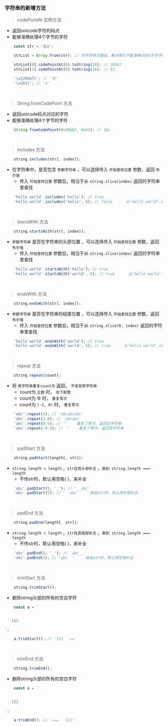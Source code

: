### 字符串的新增方法

> codePointAt 实例方法
- 返回unicode字符的码点
- 能够准确处理4个字节的字符
```javascript
	const str = '𠮷a';

	strList = Array.from(str); // 将字符转为数组，解决索引不能准确识别4字节字符的问题

	strList[0].codePointAt(0).toString(16); // 20bb7
	strList[1].codePointAt(0).toString(16); // 61

	'\u{20bb7}'; // '𠮷'
	'\u{61}'; // 'a'
```

<br>

> String.fromCodePoint 方法
- 返回unicode码点对应的字符
- 能够准确处理4个字节的字符
```javascript
	String.fromCodePoint(0x20bb7, 0x61); // 𠮷a
```

<br>

> includes 方法
```javascript
	string.includes(str[, index]);
```
- 在字符串中，是否包含 `参数字符串` ，可以选择传入 `开始查找位置` 参数，返回 `布尔值`
	- 传入 `开始查找位置` 参数后，相当于从 `string.slice(index)` 返回的字符串里查找
```javascript
	'hello world'.includes('hello'); // true
	'hello world'.includes('hello', 6); // false      从'hello world'.slice(6) -> 'world'里查找是否包含'hello'，结果返回false
```

<br>

> startsWith 方法
```javascript
	string.startsWith(str[, index]);
```
- `参数字符串` 是否在字符串的头部位置 ，可以选择传入 `开始查找位置` 参数，返回 `布尔值`
	- 传入 `开始查找位置` 参数后，相当于从 `string.slice(index)` 返回的字符串里查找
```javascript
	'hello world'.startsWith('hello'); // true
	'hello world'.startsWith('world', 6); // true      从'hello world'.slice(6) -> 'world'里查找参数字符串'hello'是否在其头部位置，结果返回true
```

<br>

> endsWith 方法
```javascript
	string.endsWith(str[, index]);
```
- `参数字符串` 是否在字符串的结尾位置 ，可以选择传入 `开始查找位置` 参数，返回 `布尔值`
	- 传入 `开始查找位置` 参数后，相当于从 `string.slice(0, index)` 返回的字符串里查找
```javascript
	'hello world'.endsWith('world'); // true
	'hello world'.endsWith('world', 5); // true      从'hello world'.slice(0, 5) -> 'hello'里查找参数字符串'hello'是否在其尾部位置，结果返回true
```

<br>

> repeat 方法
```javascript
	string.repeat(count);
```
- 将 `原字符串重复count次` 返回， `不改变原字符串`
	- count为 `正数` 时， `向下取整`
	- count为 `零` 时， `重复零次`
	- count为 `(-1, 0)` 时， `重复零次`
```javascript
	'abc'.repeat(3); // 'abcabcabc'
	'abc'.repeat(2.8); // 'abcabc'
	'abc'.repeat(0.5); // ''    重复了零次，返回空字符串
	'abc'.repeat(-0.5); // ''    重复了零次，返回空字符串
```

<br>

> padStart 方法
```javascript
	string.padStart(length[, str]);
```
- `string.length < length` ，`str在其头部补全` ，`直到 string.length === length`
	- 不传str时，默认用空格( )，来补全
```javascript
	'abc'.padStart(5, '_'); // '__abc'
	'abc'.padStart(5); // '  abc'     缺省str时，默认用空格补全
```

<br>

> padEnd 方法
```javascript
	string.padEnd(length[, str]);
```
- `string.length < length` ，`str在其尾部补全` ，`直到 string.length === length`
	- 不传str时，默认用空格( )，来补全
```javascript
	'abc'.padEnd(5, '_'); // 'abc__'
	'abc'.padEnd(5); // 'abc  '     缺省str时，默认用空格补全
```

<br>

> trimStart 方法
```javascript
	string.trimStart();
```
- 删除string头部的所有的空白字符
```javascript
	const a = `


   111

`;

    a.trimStart(); // '111   ↵↵'
```

<br>


> trimEnd 方法
```javascript
	string.trimEnd();
```
- 删除string头部的所有的空白字符
```javascript
	const a = `


   111

`;

    a.trimEnd(); // '↵↵↵   111'
```
